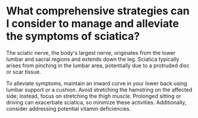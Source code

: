 # What comprehensive strategies can I consider to manage and alleviate the symptoms of sciatica?

The sciatic nerve, the body's largest nerve, originates from the lower lumbar and sacral regions and extends down the leg. Sciatica typically arises from pinching in the lumbar area, potentially due to a protruded disc or scar tissue.

To alleviate symptoms, maintain an inward curve in your lower back using lumbar support or a cushion. Avoid stretching the hamstring on the affected side; instead, focus on stretching the thigh muscle. Prolonged sitting or driving can exacerbate sciatica, so minimize these activities. Additionally, consider addressing potential vitamin deficiencies.